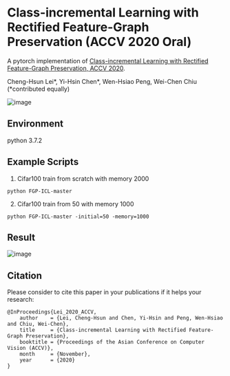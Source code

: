 # Class-incremental Learning with Rectified Feature-Graph Preservation (ACCV 2020 Oral)

A pytorch implementation of [Class-incremental Learning with Rectified Feature-Graph Preservation, ACCV 2020](https://arxiv.org/abs/2012.08129).

Cheng-Hsun Lei*, Yi-Hsin Chen*, Wen-Hsiao Peng, Wei-Chen Chiu (*contributed equally)

![image](https://github.com/yhchen12101/FGP-ICL/blob/master/images/graph(b).png)

## Environment
python 3.7.2

## Example Scripts
1. Cifar100 train from scratch with memory 2000
```
python FGP-ICL-master
```
2. Cifar100 train from 50 with memory 1000
```
python FGP-ICL-master -initial=50 -memory=1000
```

## Result
![image](https://github.com/yhchen12101/FGP-ICL/blob/master/images/resutls_table.png)

## Citation
Please consider to cite this paper in your publications if it helps your research:
```
@InProceedings{Lei_2020_ACCV,
    author    = {Lei, Cheng-Hsun and Chen, Yi-Hsin and Peng, Wen-Hsiao and Chiu, Wei-Chen},
    title     = {Class-incremental Learning with Rectified Feature-Graph Preservation},
    booktitle = {Proceedings of the Asian Conference on Computer Vision (ACCV)},
    month     = {November},
    year      = {2020}
}
```
